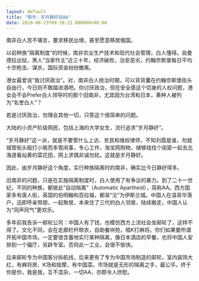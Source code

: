 ```yaml
---
layout: default
title: "陶杰：岁月静好说AA"
date: 2018-08-23T09:18:21.000000+08:00
---
```


南非白人苦不堪言，要求移民出境，甚至愿意移居俄国。

以前种族“隔离制度”的时候，南非农业生产技术和现代社会管理，白人懂得。自曼德拉出狱，黑人“当家作主”近三十年，经济破败，治安恶劣，约翰奈斯堡每日平均十宗枪击、谋杀，国际资金纷纷撤离。

港女最爱说“我讨厌政治”。对，南非白人统治时期，可以背背囊在约翰奈斯堡街头自由行，今日则不敢踏进酒吧。你讨厌政治，但在安全感这个切身的人权问题，港女会不会Prefer白人领导时的那个旧南非，尤其因为台湾和日本，黄种人被列为“名誉白人”？

若是讨厌政治，勿理会其他一切，只答这个很简单的问题。

大陆的小资产阶级网民，包括上海的大学女生，流行追求“岁月静好”。

“岁月静好”这一派，就是不要管什么上访、贫民和维权律师，不知刘霞是谁，勿就城管街头殴打小贩而多管闲事，专心工作，淘宝网购物，储够钱找个闺密一起去北海道看灿黄的菜花田，网上求偶非诚勿扰。这就是岁月静好。

因此，由岁月静好这个角度，实行种族隔离时的南非，确实比今日静好得多。

旧南非的问题，只是在实施隔离制度时，白人使用了有争议的暴力。到了二十一世纪，不同的种族，都彼此“自动隔离”（Automatic Apartheid），简称AA。西方国家多有唐人街，英国的伯明翰和百拉福，都渐“沦”为伊斯兰城。中国人在温哥华落户，迅即呼亲带朋，一起聚居，本来住了三代的白人邻居，陆续搬走，中国人认为“同声同气”更欢乐。

多年前我告诉一邮轮公司：中国人有了钱，也模仿西方上流社会坐邮轮了，这样不得了。文化不同，会在走廊栏杆晾衣，自助餐哄抢，唱K打麻将。你们如果要所谓开拓中国市场，一定要很含蓄地实行某种隔离，像日本酒店的早餐，也将中国人安排到一个偏厅，另辟专室。否则此一工业，会很不愉快。

后来邮轮专为中国客分拆航线，后来更有了专为中国市场制造的邮轮，室内装饰大红，有麻将房、K场和按摩，有中国菜。市场就是无形的隔离之手，最公平。终于你是你，我是我，互不混杂，一切AA，亦颇令人欣慰。

